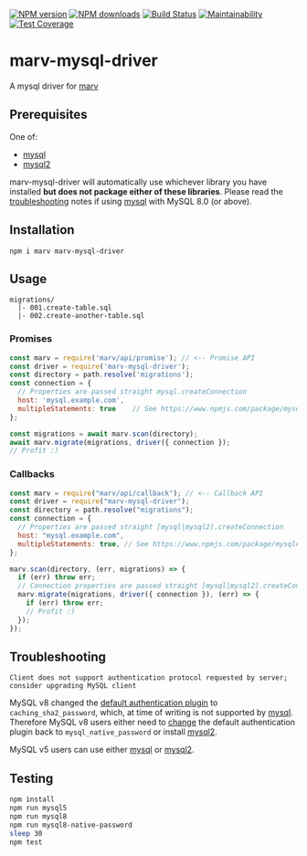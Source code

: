 [![NPM version](https://img.shields.io/npm/v/marv-mysql-driver.svg?style=flat-square)](https://www.npmjs.com/package/marv-mysql-driver)
[![NPM downloads](https://img.shields.io/npm/dm/marv-mysql-driver.svg?style=flat-square)](https://www.npmjs.com/package/marv-mysql-driver)
[![Build Status](https://img.shields.io/travis/guidesmiths/marv-mysql-driver/master.svg)](https://travis-ci.org/guidesmiths/marv-mysql-driver)
[![Maintainability](https://api.codeclimate.com/v1/badges/621e711c2cd6077f5ad3/maintainability)](https://codeclimate.com/github/guidesmiths/marv-mysql-driver/maintainability)
[![Test Coverage](https://api.codeclimate.com/v1/badges/621e711c2cd6077f5ad3/test_coverage)](https://codeclimate.com/github/guidesmiths/marv-mysql-driver/test_coverage)

# marv-mysql-driver

A mysql driver for [marv](https://www.npmjs.com/package/marv)

## Prerequisites

One of:

- [mysql](https://www.npmjs.com/package/mysql)
- [mysql2](https://www.npmjs.com/package/mysql2)

marv-mysql-driver will automatically use whichever library you have installed **but does not package either of these libraries**. Please read the [troubleshooting](#troubleshooting) notes if using [mysql](https://www.npmjs.com/package/mysql) with MySQL 8.0 (or above).

## Installation

```
npm i marv marv-mysql-driver
```

## Usage

```
migrations/
  |- 001.create-table.sql
  |- 002.create-another-table.sql
```

### Promises

```js
const marv = require('marv/api/promise'); // <-- Promise API
const driver = require('marv-mysql-driver');
const directory = path.resolve('migrations');
const connection = {
  // Properties are passed straight mysql.createConnection
  host: 'mysql.example.com',
  multipleStatements: true    // See https://www.npmjs.com/package/mysql#multiple-statement-queries
};

const migrations = await marv.scan(directory);
await marv.migrate(migrations, driver({ connection });
// Profit :)
```

### Callbacks

```js
const marv = require("marv/api/callback"); // <-- Callback API
const driver = require("marv-mysql-driver");
const directory = path.resolve("migrations");
const connection = {
  // Properties are passed straight [mysql|mysql2].createConnection
  host: "mysql.example.com",
  multipleStatements: true, // See https://www.npmjs.com/package/mysql#multiple-statement-queries
};

marv.scan(directory, (err, migrations) => {
  if (err) throw err;
  // Connection properties are passed straight [mysql|mysql2].createConnection
  marv.migrate(migrations, driver({ connection }), (err) => {
    if (err) throw err;
    // Profit :)
  });
});
```

## Troubleshooting

```
Client does not support authentication protocol requested by server; consider upgrading MySQL client
```

MySQL v8 changed the [default authentication plugin](https://dev.mysql.com/doc/refman/8.0/en/pluggable-authentication.html) to `caching_sha2_password`, which, at time of writing is not supported by [mysql](https://github.com/mysqljs/mysql/issues/2001). Therefore MySQL v8 users either need to [change](https://dev.mysql.com/doc/refman/8.0/en/server-system-variables.html#sysvar_default_authentication_plugin) the default authentication plugin back to `mysql_native_password` or install [mysql2](https://www.npmjs.com/package/mysql2).

MySQL v5 users can use either [mysql](https://www.npmjs.com/package/mysql) or [mysql2](https://www.npmjs.com/package/mysql2).

## Testing

```bash
npm install
npm run mysql5
npm run mysql8
npm run mysql8-native-password
sleep 30
npm test
```
